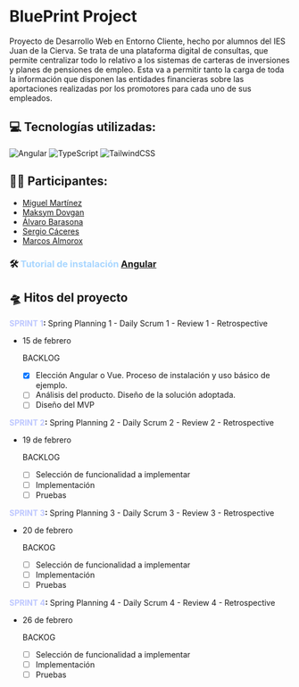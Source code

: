 # BluePrint Project
Proyecto de Desarrollo Web en Entorno Cliente, hecho por alumnos del IES Juan de la Cierva. Se trata de una plataforma digital de consultas, que permite centralizar todo lo relativo a los sistemas de carteras de inversiones y planes de pensiones de empleo. Esta va a permitir tanto la carga de toda la información que disponen las entidades financieras sobre las aportaciones realizadas por los promotores para cada uno de sus empleados.

## 💻 Tecnologías utilizadas:
![Angular](https://img.shields.io/badge/angular-%2307405e.svg?style=for-the-badge&logo=angular&logoColor=white)
![TypeScript](https://img.shields.io/badge/typescript-%23007ACC.svg?style=for-the-badge&logo=typescript&logoColor=white)
![TailwindCSS](https://img.shields.io/badge/tailwindcss-%2338B2AC.svg?style=for-the-badge&logo=tailwind-css&logoColor=white)


## 🤵🏻 Participantes:
- [Miguel Martínez](https://github.com/trikytrukos)
- [Maksym Dovgan](https://github.com/xrezu)
- [Álvaro Barasona](https://github.com/alvarobarasona)
- [Sergio Cáceres](https://github.com/Eracres)
- [Marcos Almorox](https://github.com/malmorox)

### 🛠️ <span style="color:#A8D6FF"> Tutorial de instalación </span> [Angular](docs/angular-instalation.md)

## 🛸 Hitos del proyecto

**<span style="color:#BDC7FF">SPRINT 1</span>:** Spring Planning 1 - Daily Scrum 1 - Review 1 - Retrospective 
- 15 de febrero

  BACKLOG
   - [x] Elección Angular o Vue. Proceso de instalación y uso básico de ejemplo.
   - [ ] Análisis del producto. Diseño de la solución adoptada.
   - [ ] Diseño del MVP
         
**<span style="color:#BDC7FF">SPRINT 2</span>:** Spring Planning 2 - Daily Scrum 2 - Review 2 - Retrospective
- 19 de febrero

  BACKLOG
   - [ ] Selección de funcionalidad a implementar
   - [ ] Implementación
   - [ ] Pruebas

**<span style="color:#BDC7FF">SPRINT 3</span>:** Spring Planning 3 - Daily Scrum 3 - Review 3 - Retrospective
- 20 de febrero

  BACKOG
   - [ ] Selección de funcionalidad a implementar
   - [ ] Implementación
   - [ ] Pruebas
        
**<span style="color:#BDC7FF">SPRINT 4</span>:** Spring Planning 4 - Daily Scrum 4 - Review 4 - Retrospective
- 26 de febrero

  BACKOG
   - [ ] Selección de funcionalidad a implementar
   - [ ] Implementación
   - [ ] Pruebas

